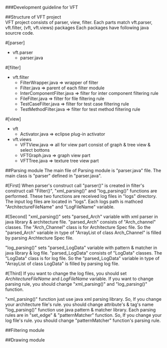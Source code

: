 ###Development guideline for VFT

##Structure of VFT project  
VFT project consists of parser, view, filter.
Each parts match vft.parser, vft.filter, (vft, vft.views) packages
Each packages have following java sourcre code.

#[parser]
+ vft.parser
    + parser.java

#[filter]
+ vft.filter
    + FilterWrapper.java => wrapper of filter
    + Filter.java => parent of each filter module
    + InterComponentFilter.java => filter for inter component filtering rule
    + FileFilter.java => filter for file filtering rule
    + TestCaseFilter.java => filter for test case filtering rule
    + TestMethodFilter.java => filter for test method filtering rule

#[view]
+ vft
    + Activator.java => eclipse plug-in activator
+ vft.views
    + VFTView.java => all for view part consist of graph & tree view & select bottons
    + VFTGraph.java => graph view part
    + VFTTree.java => texture tree view part

##Parsing module
The main file of Parsing module is "parser.java" file.
The main class is "parser" defined in "parser.java".

#[First]
When parser's construct call "parser()" is created in filter's construct call "Filter()", "xml_parsing()" and "log_parsing()" functions are performed.
These two functions are received log files in "logs" directory.
The input log files are located in "logs".
Each logs path is mathced "ArchitectureFileName" and "LogFileName" variable.

#[Second]
"xml_parsing()" sets "parsed_Arch" variable with xml parser in java library & architecture file.
"parsed_Arch" consists of "Arch_channel" classes.
The "Arch_Channel" class is for Architecture Spec file.
So the "parsed_Arch" variable in type of "ArrayList of class Arch_Channel" is filled by parsing Archtecture Spec file.  

"log_parsing()" sets "parsed_LogData" variable with pattern & matcher in java library & log file.
"parsed_LogData" consists of "LogData" classes.
The "LogData" class is for log file.
So the "parsed_LogData" variable in type of "ArrayList of class LogData" is filled by parsing log file.

#[Third]
If you want to change the log files, you should set *ArchitectureFileName* and *LogFileName* variable.
If you want to change parsing rule, you should change "xml_parsing()" and "log_parsing()" function.

"xml_parsing()" function just use java xml parsing library.
So, If you change your architecture file's rule. you should change attribute's & tag's name
"log_parsing()" function use java pattern & matcher library.
Each parsing rules are in "set_edge" & "patternMatcher" function.
So, If you change your log file's rule. you should change "patternMatcher" function's parsing rule.

##Filtering module

##Drawing module